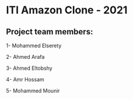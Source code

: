 # ITI Amazon Clone - 2021

## Project team members:

1- Mohammed Elserety

2- Ahmed Arafa

3- Ahmed Eltobshy

4- Amr Hossam

5- Mohammed Mounir
